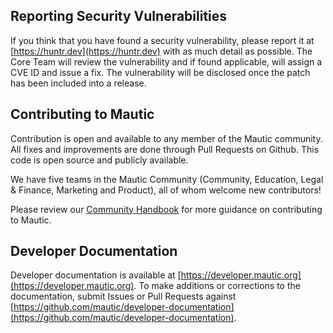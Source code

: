 ## Reporting Security Vulnerabilities

If you think that you have found a security vulnerability, please report it at [https://huntr.dev](https://huntr.dev) with as much detail as possible. The Core Team will review the vulnerability and if found applicable, will assign a CVE ID and issue a fix. The vulnerability will be disclosed once the patch has been included into a release. 

## Contributing to Mautic

Contribution is open and available to any member of the Mautic community. All fixes and improvements are done through Pull Requests on Github. This code is open source and publicly available. 

We have five teams in the Mautic Community (Community, Education, Legal & Finance, Marketing and Product), all of whom welcome new contributors!

Please review our [Community Handbook](https://contribute.mautic.org/contributing-to-mautic) for more guidance on contributing to Mautic.

## Developer Documentation

Developer documentation is available at [https://developer.mautic.org](https://developer.mautic.org).  To make additions or corrections to the documentation, submit Issues or Pull Requests against [https://github.com/mautic/developer-documentation](https://github.com/mautic/developer-documentation).


